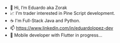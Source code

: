 - 👋 Hi, I’m Eduardo aka Zorak
- 📈 I'm trader interested in Pine Script development.
- ☕ I'm Full-Stack Java and Python.
- 📫 https://www.linkedin.com/in/eduardolopez-dev
- 📱 Mobile developer with Flutter in progress...

<!---
zorakDev/zorakDev is a ✨ special ✨ repository because its `README.md` (this file) appears on your GitHub profile.
You can click the Preview link to take a look at your changes.
--->
